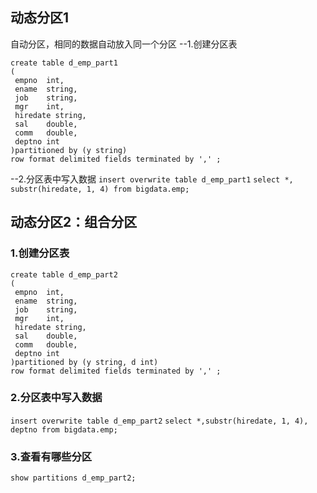 ## 动态分区1
自动分区，相同的数据自动放入同一个分区
--1.创建分区表
```
create table d_emp_part1
(
 empno  int,
 ename  string,
 job    string,
 mgr    int,
 hiredate string,
 sal    double,
 comm   double,
 deptno int
)partitioned by (y string)
row format delimited fields terminated by ',' ; 
```
--2.分区表中写入数据
`insert overwrite table d_emp_part1`
`select *, substr(hiredate, 1, 4) from bigdata.emp;`
## 动态分区2：组合分区
### 1.创建分区表
```
create table d_emp_part2
(
 empno  int,
 ename  string,
 job    string,
 mgr    int,
 hiredate string,
 sal    double,
 comm   double,
 deptno int
)partitioned by (y string, d int)
row format delimited fields terminated by ',' ; 
```
### 2.分区表中写入数据
`insert overwrite table d_emp_part2`
`select *,substr(hiredate, 1, 4), deptno from bigdata.emp;`
### 3.查看有哪些分区
`show partitions d_emp_part2;`